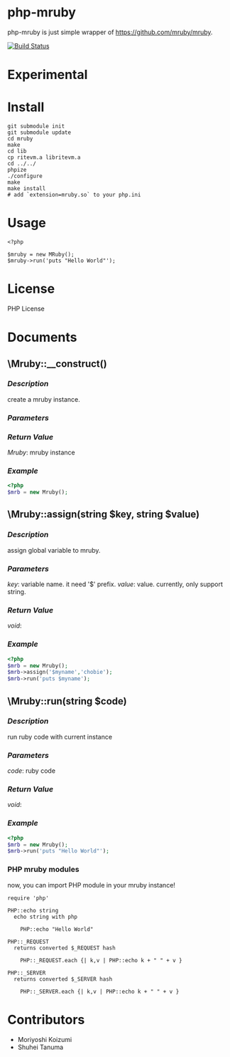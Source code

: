 # php-mruby

php-mruby is just simple wrapper of <https://github.com/mruby/mruby>.

[![Build Status](https://secure.travis-ci.org/chobie/php-mruby.png)](http://travis-ci.org/chobie/php-mruby)


# Experimental

# Install

````
git submodule init
git submodule update
cd mruby
make
cd lib
cp ritevm.a libritevm.a
cd ../../
phpize
./configure
make
make install
# add `extension=mruby.so` to your php.ini
````

# Usage

````
<?php

$mruby = new MRuby();
$mruby->run('puts "Hello World"');
````

# License

PHP License


# Documents

## \Mruby::__construct()

### *Description*

create a mruby instance.

### *Parameters*

### *Return Value*

*Mruby*: mruby instance

### *Example*

````php
<?php
$mrb = new Mruby();
````

## \Mruby::assign(string $key, string $value)

### *Description*

assign global variable to mruby.

### *Parameters*

*key*: variable name. it need '$' prefix.
*value*: value. currently, only support string.

### *Return Value*

*void*:

### *Example*

````php
<?php
$mrb = new Mruby();
$mrb->assign('$myname','chobie');
$mrb->run('puts $myname');
````


## \Mruby::run(string $code)

### *Description*

run ruby code with current instance

### *Parameters*

*code*: ruby code

### *Return Value*

*void*:

### *Example*

````php
<?php
$mrb = new Mruby();
$mrb->run('puts "Hello World"');
````

### PHP mruby modules

now, you can import PHP module in your mruby instance!

````
require 'php'

PHP::echo string
  echo string with php

    PHP::echo "Hello World"

PHP::_REQUEST
  returns converted $_REQUEST hash
    
    PHP::_REQUEST.each {| k,v | PHP::echo k + " " + v }

PHP::_SERVER
  returns converted $_SERVER hash
    
    PHP::_SERVER.each {| k,v | PHP::echo k + " " + v }
````

# Contributors

* Moriyoshi Koizumi
* Shuhei Tanuma